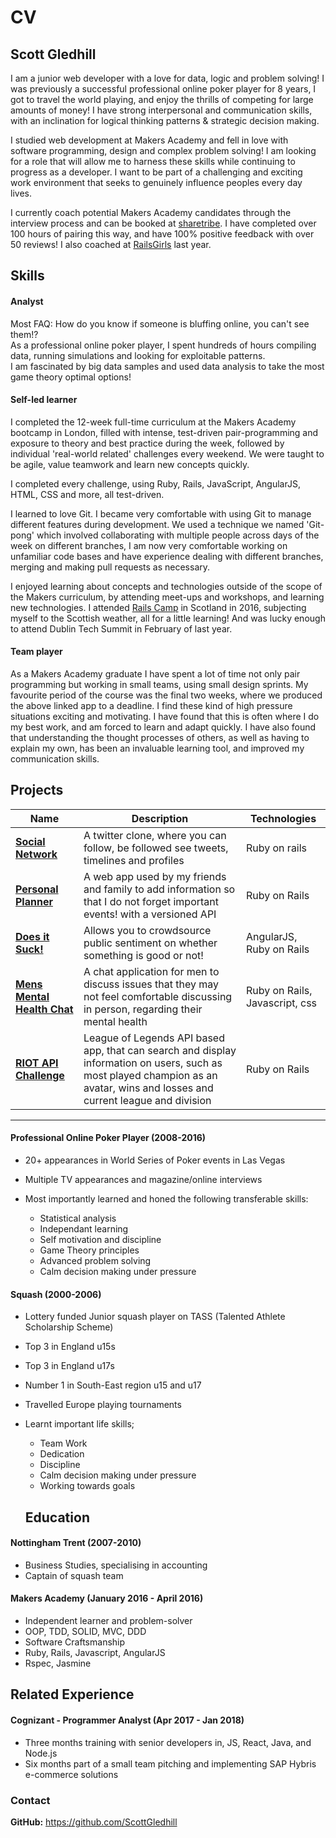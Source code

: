 # CV

## Scott Gledhill

I am a junior web developer with a love for data, logic and problem solving! I was previously a successful professional online poker player for 8 years, I got to travel the world playing, and enjoy the thrills of competing for large amounts of money! I have strong interpersonal and communication skills, with an inclination for logical thinking patterns & strategic decision making. 

I studied web development at Makers Academy and fell in love with software programming, design and complex problem solving! I am looking for a role that will allow me to harness these skills while continuing to progress as a developer. I want to be part of a challenging and exciting work environment that seeks to genuinely influence peoples every day lives.

I currently coach potential Makers Academy candidates through the interview process and can be booked at [sharetribe](https://makersacademy.sharetribe.com/en/scottgledhill). I have completed over 100 hours of pairing this way, and have 100% positive feedback with over 50 reviews! I also coached at [RailsGirls](http://railsgirls.com/london) last year. 

## Skills

#### Analyst

Most FAQ: How do you know if someone is bluffing online, you can't see them!?<br>
As a professional online poker player, I spent hundreds of hours compiling data, running simulations and looking for exploitable patterns. <br>
I am fascinated by big data samples and used data analysis to take the most game theory optimal options! 

#### Self-led learner

I completed the 12-week full-time curriculum at the Makers Academy bootcamp in London, filled with intense, test-driven pair-programming and exposure to theory and best practice during the week, followed by individual 'real-world related' challenges every weekend. We were taught to be agile, value teamwork and learn new concepts quickly.

I completed every challenge, using Ruby, Rails, JavaScript, AngularJS, HTML, CSS and more, all test-driven.

I learned to love Git. I became very comfortable with using Git to manage different features during development. We used a technique we named 'Git-pong' which involved collaborating with multiple people across days of the week on different branches, I am now very comfortable working on unfamiliar code bases and have experience dealing with different branches, merging and making pull requests as necessary.

I enjoyed learning about concepts and technologies outside of the scope of the Makers curriculum, by attending meet-ups and workshops, and learning new technologies. I attended [Rails Camp](http://railscamp.eu/) in Scotland in 2016, subjecting myself to the Scottish weather, all for a little learning! And was lucky enough to attend Dublin Tech Summit in February of last year. 

#### Team player

As a Makers Academy graduate I have spent a lot of time not only pair programming but working in small teams, using small design sprints. My favourite period of the course was the final two weeks, where we produced the above linked app to a deadline. I find these kind of high pressure situations exciting and motivating. I have found that this is often where I do my best work, and am forced to learn and adapt quickly. I have also found that understanding the thought processes of others, as well as having to explain my own, has been an invaluable learning tool, and improved my communication skills.

## Projects

| Name | Description | Technologies |
|------|-------------|--------------|
|[**Social Network**](https://github.com/ScottGledhill/social_network) | A twitter clone, where you can follow, be followed see tweets, timelines and profiles |Ruby on rails|
|[**Personal Planner**](https://github.com/ScottGledhill/personal_planner) | A web app used by my friends and family to add information so that I do not forget important events! with a versioned API | Ruby on Rails |
|[**Does it Suck!**](https://does-it-suck.herokuapp.com)| Allows you to crowdsource public sentiment on whether something is good or not! | AngularJS, Ruby on Rails |
|[**Mens Mental Health Chat**](https://github.com/ScottGledhill/chat_about_mens_mental_health)| A chat application for men to discuss issues that they may not feel comfortable discussing in person, regarding their mental health | Ruby on Rails, Javascript, css |
|[**RIOT API Challenge**](https://github.com/ScottGledhill/riot) | League of Legends API based app, that can search and display information on users, such as most played champion as an avatar, wins and losses and current league and division | Ruby on Rails |
-------

#### Professional Online Poker Player (2008-2016) 

+ 20+ appearances in World Series of Poker events in Las Vegas
+ Multiple TV appearances and magazine/online interviews

+ Most importantly learned and honed the following transferable skills:
  + Statistical analysis
  + Independant learning
  + Self motivation and discipline
  + Game Theory principles
  + Advanced problem solving
  + Calm decision making under pressure
  
#### Squash (2000-2006)

+ Lottery funded Junior squash player on TASS (Talented Athlete Scholarship Scheme)

+ Top 3 in England u15s

+ Top 3 in England u17s

+ Number 1 in South-East region u15 and u17
+ Travelled Europe playing tournaments

+ Learnt important life skills;
  + Team Work
  + Dedication
  + Discipline
  + Calm decision making under pressure
  + Working towards goals 
  
  ## Education

#### Nottingham Trent (2007-2010)

- Business Studies, specialising in accounting
- Captain of squash team

#### Makers Academy (January 2016 - April 2016)

- Independent learner and problem-solver
- OOP, TDD, SOLID, MVC, DDD
- Software Craftsmanship
- Ruby, Rails, Javascript, AngularJS
- Rspec, Jasmine

## Related Experience

#### Cognizant - Programmer Analyst (Apr 2017 - Jan 2018)

- Three months training with senior developers in, JS, React, Java, and Node.js
- Six months part of a small team pitching and implementing SAP Hybris e-commerce solutions

### Contact

**GitHub:** https://github.com/ScottGledhill<br>
